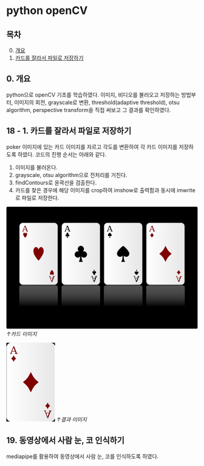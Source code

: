 # python openCV     
## 목차
0. [개요](#1.-개요)
18. [카드를 잘라서 파일로 저장하기](#-18.-카드를-잘라서-파일로-저장하기)


## 0. 개요
python으로 openCV 기초를 학습하였다. 이미지, 비디오를 불러오고 저장하는 방법부터, 이미지의 회전, grayscale로 변환, threshold(adaptive threshold), otsu algorithm, perspective transform을 직접 써보고 그 결과를 확인하였다. 


## 18 - 1. 카드를 잘라서 파일로 저장하기
poker 이미지에 있는 카드 이미지를 자르고 각도를 변환하여 각 카드 이미지를 저장하도록 하였다. 코드의 진행 순서는 아래와 같다.
1. 이미지를 불러온다.
2. grayscale, otsu algorithm으로 전처리를 거친다.
3. findContours로 윤곽선을 검출한다.
4. 카드를 찾은 경우에 해당 이미지를 crop하여 imshow로 출력함과 동시에 imwrite로 파일로 저장한다.



![카드 이미지](https://github.com/sanggon6107/python-opencv-practice/blob/master/card.png?raw=true)  
*↑카드 이미지*


![결과 이미지](https://github.com/sanggon6107/python-opencv-practice/blob/master/card_crop_1.png?raw=true)
*↑결과 이미지*


## 19. 동영상에서 사람 눈, 코 인식하기
mediapipe를 활용하여 동영상에서 사람 눈, 코를 인식하도록 하였다.
